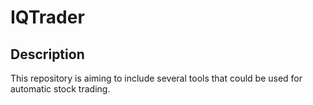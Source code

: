 # IQTrader #

## Description ##

This repository is aiming to include several tools that could be used for automatic stock trading.
